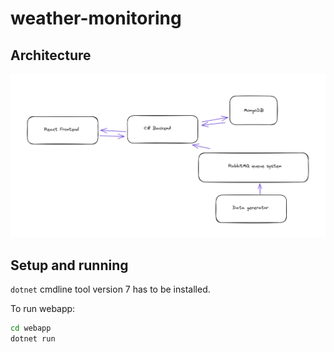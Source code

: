 # weather-monitoring

## Architecture 

![](diagram.png)

## Setup and running

`dotnet` cmdline tool version 7 has to be installed.

To run webapp:
```sh
cd webapp
dotnet run
```

